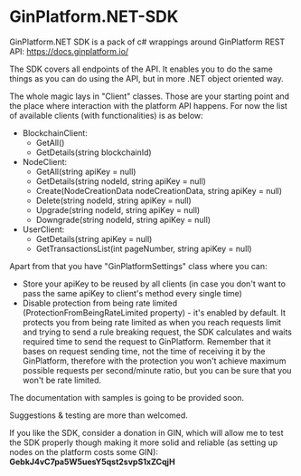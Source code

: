 # GinPlatform.NET-SDK
GinPlatform.NET SDK is a pack of c# wrappings around GinPlatform REST API: https://docs.ginplatform.io/

The SDK covers all endpoints of the API. It enables you to do the same things as you can do using the API, but in more .NET object oriented way.

The whole magic lays in "Client" classes. Those are your starting point and the place where interaction with the platform API happens.
For now the list of available clients (with functionalities) is as below:
- BlockchainClient:
  - GetAll()
  - GetDetails(string blockchainId)
- NodeClient:
  - GetAll(string apiKey = null)
  - GetDetails(string nodeId, string apiKey = null)
  - Create(NodeCreationData nodeCreationData, string apiKey = null)
  - Delete(string nodeId, string apiKey = null)
  - Upgrade(string nodeId, string apiKey = null)
  - Downgrade(string nodeId, string apiKey = null)
- UserClient:
  - GetDetails(string apiKey = null)
  - GetTransactionsList(int pageNumber, string apiKey = null)
  
Apart from that you have "GinPlatformSettings" class where you can:
  - Store your apiKey to be reused by all clients (in case you don't want to pass the same apiKey to client's method every single time)
  - Disable protection from being rate limited (ProtectionFromBeingRateLimited property) - it's enabled by default. It protects you from being rate limited as when you reach requests limit and trying to send a rule breaking request, the SDK calculates and waits required time to send the request to GinPlatform. Remember that it bases on request sending time, not the time of receiving it by the GinPlatform, therefore with the protection you won't achieve maximum possible requests per second/minute ratio, but you can be sure that you won't be rate limited.

The documentation with samples is going to be provided soon.

Suggestions & testing are more than welcomed.

If you like the SDK, consider a donation in GIN, which will allow me to test the SDK properly though making it more solid and reliable (as setting up nodes on the platform costs some GIN): <b>GebkJ4vC7pa5W5uesY5qst2svpS1xZCqjH</b>

